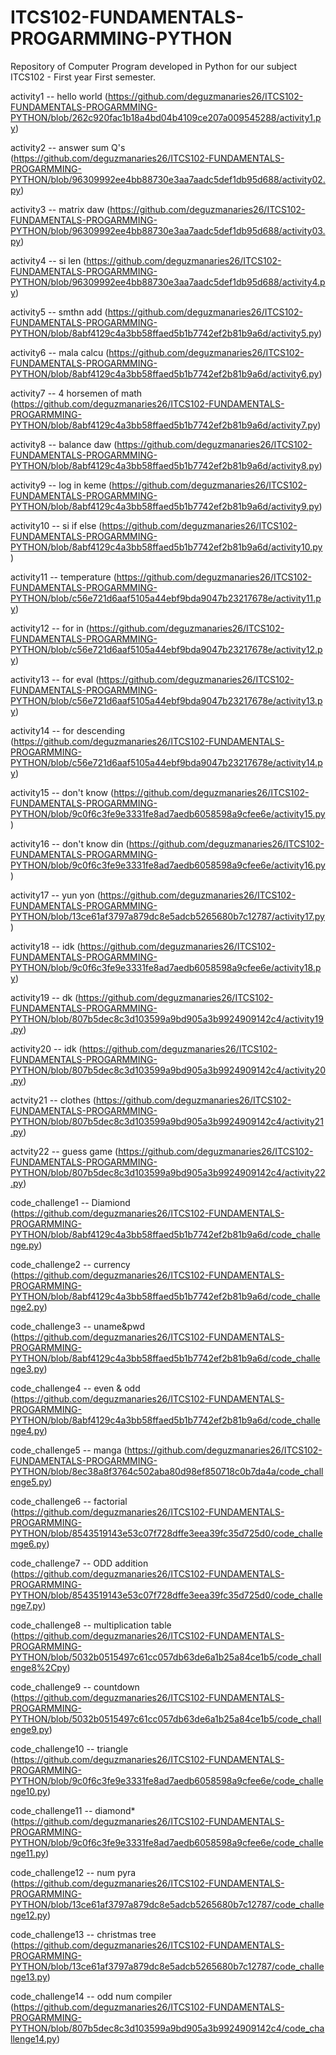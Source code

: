 # ITCS102-FUNDAMENTALS-PROGARMMING-PYTHON
Repository of Computer Program developed in Python for our subject ITCS102 - First year First semester.

activity1 -- hello world (https://github.com/deguzmanaries26/ITCS102-FUNDAMENTALS-PROGARMMING-PYTHON/blob/262c920fac1b18a4bd04b4109ce207a009545288/activity1.py)

activity2 -- answer sum Q's (https://github.com/deguzmanaries26/ITCS102-FUNDAMENTALS-PROGARMMING-PYTHON/blob/96309992ee4bb88730e3aa7aadc5def1db95d688/activity02.py)

activity3 -- matrix daw (https://github.com/deguzmanaries26/ITCS102-FUNDAMENTALS-PROGARMMING-PYTHON/blob/96309992ee4bb88730e3aa7aadc5def1db95d688/activity03.py)

activity4 -- si len (https://github.com/deguzmanaries26/ITCS102-FUNDAMENTALS-PROGARMMING-PYTHON/blob/96309992ee4bb88730e3aa7aadc5def1db95d688/activity4.py)

activity5 -- smthn add (https://github.com/deguzmanaries26/ITCS102-FUNDAMENTALS-PROGARMMING-PYTHON/blob/8abf4129c4a3bb58ffaed5b1b7742ef2b81b9a6d/activity5.py)

activity6 -- mala calcu (https://github.com/deguzmanaries26/ITCS102-FUNDAMENTALS-PROGARMMING-PYTHON/blob/8abf4129c4a3bb58ffaed5b1b7742ef2b81b9a6d/activity6.py)

activity7 -- 4 horsemen of math (https://github.com/deguzmanaries26/ITCS102-FUNDAMENTALS-PROGARMMING-PYTHON/blob/8abf4129c4a3bb58ffaed5b1b7742ef2b81b9a6d/activity7.py)

activity8 -- balance daw (https://github.com/deguzmanaries26/ITCS102-FUNDAMENTALS-PROGARMMING-PYTHON/blob/8abf4129c4a3bb58ffaed5b1b7742ef2b81b9a6d/activity8.py)

activity9 -- log in keme (https://github.com/deguzmanaries26/ITCS102-FUNDAMENTALS-PROGARMMING-PYTHON/blob/8abf4129c4a3bb58ffaed5b1b7742ef2b81b9a6d/activity9.py)

activity10 -- si if else (https://github.com/deguzmanaries26/ITCS102-FUNDAMENTALS-PROGARMMING-PYTHON/blob/8abf4129c4a3bb58ffaed5b1b7742ef2b81b9a6d/activity10.py)

activity11 -- temperature (https://github.com/deguzmanaries26/ITCS102-FUNDAMENTALS-PROGARMMING-PYTHON/blob/c56e721d6aaf5105a44ebf9bda9047b23217678e/activity11.py)

activity12 -- for in (https://github.com/deguzmanaries26/ITCS102-FUNDAMENTALS-PROGARMMING-PYTHON/blob/c56e721d6aaf5105a44ebf9bda9047b23217678e/activity12.py)

activity13 -- for eval (https://github.com/deguzmanaries26/ITCS102-FUNDAMENTALS-PROGARMMING-PYTHON/blob/c56e721d6aaf5105a44ebf9bda9047b23217678e/activity13.py)

activity14 -- for descending (https://github.com/deguzmanaries26/ITCS102-FUNDAMENTALS-PROGARMMING-PYTHON/blob/c56e721d6aaf5105a44ebf9bda9047b23217678e/activity14.py)

activity15 -- don't know (https://github.com/deguzmanaries26/ITCS102-FUNDAMENTALS-PROGARMMING-PYTHON/blob/9c0f6c3fe9e3331fe8ad7aedb6058598a9cfee6e/activity15.py)

activity16 -- don't know din (https://github.com/deguzmanaries26/ITCS102-FUNDAMENTALS-PROGARMMING-PYTHON/blob/9c0f6c3fe9e3331fe8ad7aedb6058598a9cfee6e/activity16.py)

activity17 -- yun yon (https://github.com/deguzmanaries26/ITCS102-FUNDAMENTALS-PROGARMMING-PYTHON/blob/13ce61af3797a879dc8e5adcb5265680b7c12787/activity17.py)

activity18 -- idk (https://github.com/deguzmanaries26/ITCS102-FUNDAMENTALS-PROGARMMING-PYTHON/blob/9c0f6c3fe9e3331fe8ad7aedb6058598a9cfee6e/activity18.py)

activity19 -- dk (https://github.com/deguzmanaries26/ITCS102-FUNDAMENTALS-PROGARMMING-PYTHON/blob/807b5dec8c3d103599a9bd905a3b9924909142c4/activity19.py)

activity20 -- idk (https://github.com/deguzmanaries26/ITCS102-FUNDAMENTALS-PROGARMMING-PYTHON/blob/807b5dec8c3d103599a9bd905a3b9924909142c4/activity20.py)

actvity21 -- clothes (https://github.com/deguzmanaries26/ITCS102-FUNDAMENTALS-PROGARMMING-PYTHON/blob/807b5dec8c3d103599a9bd905a3b9924909142c4/activity21.py)

actvity22 -- guess game (https://github.com/deguzmanaries26/ITCS102-FUNDAMENTALS-PROGARMMING-PYTHON/blob/807b5dec8c3d103599a9bd905a3b9924909142c4/activity22.py)

code_challenge1 -- Diamiond (https://github.com/deguzmanaries26/ITCS102-FUNDAMENTALS-PROGARMMING-PYTHON/blob/8abf4129c4a3bb58ffaed5b1b7742ef2b81b9a6d/code_challenge.py)

code_challenge2 -- currency (https://github.com/deguzmanaries26/ITCS102-FUNDAMENTALS-PROGARMMING-PYTHON/blob/8abf4129c4a3bb58ffaed5b1b7742ef2b81b9a6d/code_challenge2.py)

code_challenge3 -- uname&pwd (https://github.com/deguzmanaries26/ITCS102-FUNDAMENTALS-PROGARMMING-PYTHON/blob/8abf4129c4a3bb58ffaed5b1b7742ef2b81b9a6d/code_challenge3.py)

code_challenge4 -- even & odd (https://github.com/deguzmanaries26/ITCS102-FUNDAMENTALS-PROGARMMING-PYTHON/blob/8abf4129c4a3bb58ffaed5b1b7742ef2b81b9a6d/code_challenge4.py)

code_challenge5 -- manga (https://github.com/deguzmanaries26/ITCS102-FUNDAMENTALS-PROGARMMING-PYTHON/blob/8ec38a8f3764c502aba80d98ef850718c0b7da4a/code_challenge5.py)

code_challenge6 -- factorial (https://github.com/deguzmanaries26/ITCS102-FUNDAMENTALS-PROGARMMING-PYTHON/blob/8543519143e53c07f728dffe3eea39fc35d725d0/code_challemge6.py)

code_challenge7 -- ODD addition (https://github.com/deguzmanaries26/ITCS102-FUNDAMENTALS-PROGARMMING-PYTHON/blob/8543519143e53c07f728dffe3eea39fc35d725d0/code_challenge7.py)

code_challenge8 -- multiplication table (https://github.com/deguzmanaries26/ITCS102-FUNDAMENTALS-PROGARMMING-PYTHON/blob/5032b0515497c61cc057db63de6a1b25a84ce1b5/code_challenge8%2Cpy)

code_challenge9 -- countdown (https://github.com/deguzmanaries26/ITCS102-FUNDAMENTALS-PROGARMMING-PYTHON/blob/5032b0515497c61cc057db63de6a1b25a84ce1b5/code_challenge9.py)

code_challenge10 -- triangle (https://github.com/deguzmanaries26/ITCS102-FUNDAMENTALS-PROGARMMING-PYTHON/blob/9c0f6c3fe9e3331fe8ad7aedb6058598a9cfee6e/code_challenge10.py)

code_challenge11 -- diamond* (https://github.com/deguzmanaries26/ITCS102-FUNDAMENTALS-PROGARMMING-PYTHON/blob/9c0f6c3fe9e3331fe8ad7aedb6058598a9cfee6e/code_challenge11.py)

code_challenge12 -- num pyra (https://github.com/deguzmanaries26/ITCS102-FUNDAMENTALS-PROGARMMING-PYTHON/blob/13ce61af3797a879dc8e5adcb5265680b7c12787/code_challenge12.py)

code_challenge13 -- christmas tree (https://github.com/deguzmanaries26/ITCS102-FUNDAMENTALS-PROGARMMING-PYTHON/blob/13ce61af3797a879dc8e5adcb5265680b7c12787/code_challenge13.py)

code_challenge14 -- odd num compiler (https://github.com/deguzmanaries26/ITCS102-FUNDAMENTALS-PROGARMMING-PYTHON/blob/807b5dec8c3d103599a9bd905a3b9924909142c4/code_challenge14.py)
